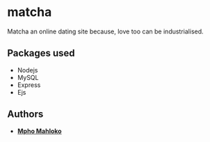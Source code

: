 # matcha
<p>Matcha an online dating site because, love too can be industrialised.</p>

<h2>Packages used</h2>
<ul>
    <li>Nodejs</li>
    <li>MySQL</li>
    <li>Express</li>
    <li>Ejs</li>
</ul>

## Authors
- **[Mpho Mahloko](https://github.com/Mahloko)**
